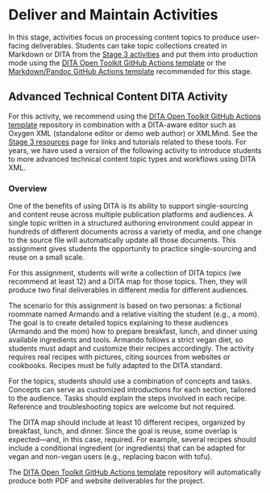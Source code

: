 # Deliver and Maintain Activities

In this stage, activities focus on processing content topics to produce user-facing deliverables. Students can take topic collections created in Markdown or DITA from the [Stage 3 activities](../stage3/activities.md) and put them into production mode using the [DITA Open Toolkit GitHub Actions template](https://github.com/VT-Evia/dita-ot-actions) or the [Markdown/Pandoc GitHub Actions template](https://github.com/VT-Evia/pandocactions) recommended for this stage.

## Advanced Technical Content DITA Activity

For this activity, we recommend using the [DITA Open Toolkit GitHub Actions template](https://github.com/VT-Evia/dita-ot-actions) repository in combination with a DITA-aware editor such as Oxygen XML (standalone editor or demo web author) or XMLMind. See the [Stage 3 resources](../stage3/resources.md) page for links and tutorials related to these tools. For years, we have used a version of the following activity to introduce students to more advanced technical content topic types and workflows using DITA XML.

### Overview

One of the benefits of using DITA is its ability to support single-sourcing and content reuse across multiple publication platforms and audiences. A single topic written in a structured authoring environment could appear in hundreds of different documents across a variety of media, and one change to the source file will automatically update all those documents. This assignment gives students the opportunity to practice single-sourcing and reuse on a small scale.

For this assignment, students will write a collection of DITA topics (we recommend at least 12) and a DITA map for those topics. Then, they will produce two final deliverables in different media for different audiences.

The scenario for this assignment is based on two personas: a fictional roommate named Armando and a relative visiting the student (e.g., a mom). The goal is to create detailed topics explaining to these audiences (Armando and the mom) how to prepare breakfast, lunch, and dinner using available ingredients and tools. Armando follows a strict vegan diet, so students must adapt and customize their recipes accordingly. The activity requires real recipes with pictures, citing sources from websites or cookbooks. Recipes must be fully adapted to the DITA standard.

For the topics, students should use a combination of concepts and tasks. Concepts can serve as customized introductions for each section, tailored to the audience. Tasks should explain the steps involved in each recipe. Reference and troubleshooting topics are welcome but not required.

The DITA map should include at least 10 different recipes, organized by breakfast, lunch, and dinner. Since the goal is reuse, some overlap is expected—and, in this case, required. For example, several recipes should include a conditional ingredient (or ingredients) that can be adapted for vegan and non-vegan users (e.g., replacing bacon with tofu).

The [DITA Open Toolkit GitHub Actions template](https://github.com/VT-Evia/dita-ot-actions) repository will automatically produce both PDF and website deliverables for the project.

